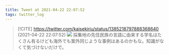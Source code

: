 ```yaml
---
title: Tweet at 2021-04-22 22:07:52
tags: twitter_log
---
```


> [!CITE] https://twitter.com/kaisekiriu/status/1385218797888368640 (2021-04-22 22:07:52)
> ![](https://twitter.com/kaisekiriu/status/1385218797888368640)
> 採集地の先住民族の言語に由来する学名はたくさん有るけども海外でも案外同じような事例はあるのかもな。知識がなくて気づけないだけで。
